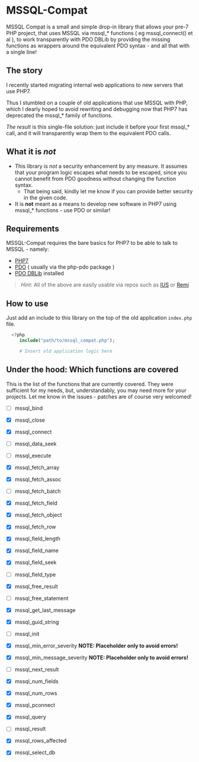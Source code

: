 # MSSQL-Compat

MSSQL Compat is a small and simple drop-in library that allows your pre-7 PHP project, that uses MSSQL via mssql_* functions ( eg mssql_connect() et al ), to work transparently with PDO DBLib by providing the missing functions as wrappers around the equivalent PDO syntax - and all that with a single line!

## The story

I recently started migrating internal web applications to new servers that use PHP7.

Thus I stumbled on a couple of old applications that use MSSQL with PHP, which I dearly hoped to avoid rewriting and debugging now that PHP7 has deprecated the mssql_* family of functions.

*The result* is this single-file solution: just include it before your first mssql_* call, and it will transparently wrap them to the equivalent PDO calls.

## What it is ***not***

 - This library is *not* a security enhancement by any measure. It assumes that your program logic escapes what needs to be escaped, since you cannot benefit from PDO goodness without changing the function syntax.
   - That being said, kindly let me know if you can provide better security in the given code.
 - It is **not** meant as a means to develop new software in PHP7 using mssql_* functions - use PDO or similar!

## Requirements

MSSQL-Compat requires the bare basics for PHP7 to be able to talk to MSSQL - namely:

  - [PHP7]
  - [PDO] ( usually via the php-pdo package )
  - [PDO DBLib] installed

> *Hint*: All of the above are easily usable via repos such as [IUS] or [Remi]

## How to use

Just add an include to this library on the top of the old application `index.php` file.

```php
  <?php
     include("path/to/mssql_compat.php");

     # Insert old application logic here
```

## Under the hood: Which functions are covered

This is the list of the functions that are currently covered. They were sufficient for my needs, but, understandably, you may need more for your projects. Let me know in the issues - patches are of course very welcomed!

 - [ ] mssql_​bind
 - [x] mssql_​close
 - [x] mssql_​connect
 - [ ] mssql_​data_​seek
 - [ ] mssql_​execute
 - [x] mssql_​fetch_​array
 - [x] mssql_​fetch_​assoc
 - [ ] mssql_​fetch_​batch
 - [x] mssql_​fetch_​field
 - [x] mssql_​fetch_​object
 - [x] mssql_​fetch_​row
 - [x] mssql_​field_​length
 - [x] mssql_​field_​name
 - [x] mssql_​field_​seek
 - [ ] mssql_​field_​type
 - [x] mssql_​free_​result
 - [ ] mssql_​free_​statement
 - [x] mssql_​get_​last_​message
 - [x] mssql_​guid_​string
 - [ ] mssql_​init
 - [x] mssql_​min_​error_​severity **NOTE: Placeholder only to avoid errors!**
 - [x] mssql_​min_​message_​severity **NOTE: Placeholder only to avoid errors!**
 - [ ] mssql_​next_​result
 - [x] mssql_​num_​fields
 - [x] mssql_​num_​rows
 - [x] mssql_​pconnect
 - [x] mssql_​query
 - [ ] mssql_​result
 - [x] mssql_​rows_​affected
 - [x] mssql_​select_​db




  [PHP7]: <http://php.net/>
  [PDO]: <http://php.net/manual/en/book.pdo.php>
  [PDO DBLib]: <http://php.net/manual/en/ref.pdo-dblib.php>
  [IUS]: <https://ius.io/>
  [Remi]: <http://rpms.famillecollet.com/>
